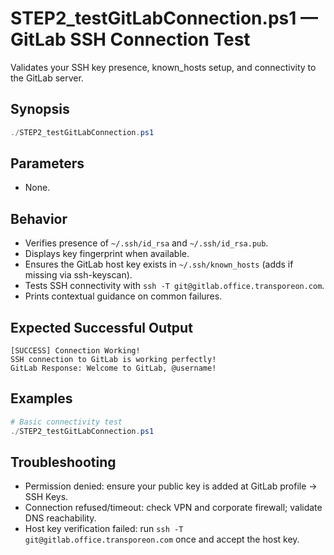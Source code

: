 # STEP2_testGitLabConnection.ps1 — GitLab SSH Connection Test

Validates your SSH key presence, known_hosts setup, and connectivity to the GitLab server.

## Synopsis

```powershell
./STEP2_testGitLabConnection.ps1
```

## Parameters

- None.

## Behavior

- Verifies presence of `~/.ssh/id_rsa` and `~/.ssh/id_rsa.pub`.
- Displays key fingerprint when available.
- Ensures the GitLab host key exists in `~/.ssh/known_hosts` (adds if missing via ssh-keyscan).
- Tests SSH connectivity with `ssh -T git@gitlab.office.transporeon.com`.
- Prints contextual guidance on common failures.

## Expected Successful Output

```
[SUCCESS] Connection Working!
SSH connection to GitLab is working perfectly!
GitLab Response: Welcome to GitLab, @username!
```

## Examples

```powershell
# Basic connectivity test
./STEP2_testGitLabConnection.ps1
```

## Troubleshooting

- Permission denied: ensure your public key is added at GitLab profile → SSH Keys.
- Connection refused/timeout: check VPN and corporate firewall; validate DNS reachability.
- Host key verification failed: run `ssh -T git@gitlab.office.transporeon.com` once and accept the host key.